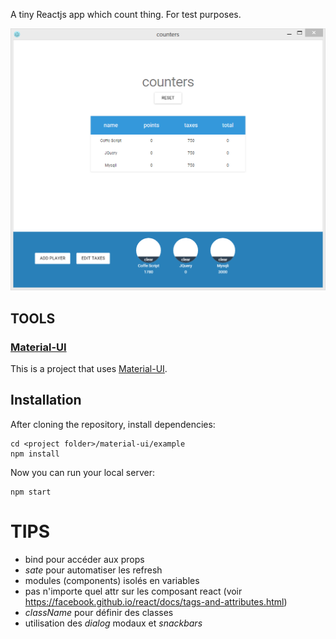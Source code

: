 A tiny Reactjs app which count thing.
For test purposes.

![screenshot](screenshot.gif "screenshot")

## TOOLS

### [Material-UI](http://callemall.github.io/material-ui/)

This is a project that uses [Material-UI](http://callemall.github.io/material-ui/).

## Installation
After cloning the repository, install dependencies:
```
cd <project folder>/material-ui/example
npm install
```

Now you can run your local server:
```
npm start
```

# TIPS

* bind pour accéder aux props
* _sate_ pour automatiser les refresh
* modules (components) isolés en variables
* pas n'importe quel attr sur les composant react (voir https://facebook.github.io/react/docs/tags-and-attributes.html)
* _className_ pour définir des classes
* utilisation des _dialog_ modaux et _snackbars_
